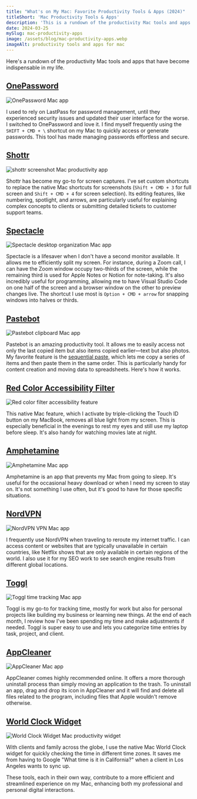 ```yaml
---
title: "What's on My Mac: Favorite Productivity Tools & Apps (2024)"
titleShort: 'Mac Productivity Tools & Apps'
description: 'This is a rundown of the productivity Mac tools and apps that have become indispensable in my daily routine: Pastebot, Spectacle, Toggl, and more.'
date: 2024-03-25
mySlug: mac-productivity-apps
image: /assets/blog/mac-productivity-apps.webp
imageAlt: productivity tools and apps for mac
---
```


Here's a rundown of the productivity Mac tools and apps that have become indispensable in my life.

## [OnePassword](https://1password.com/)

<img class="wrapper--wide" src="/assets/blog/1password.webp" alt="OnePassword Mac app">

I used to rely on LastPass for password management, until they experienced security issues and updated their user interface for the worse. I switched to OnePassword and love it. I find myself frequently using the `SHIFT + CMD + \` shortcut on my Mac to quickly access or generate passwords. This tool has made managing passwords effortless and secure.

## [Shottr](https://shottr.cc/)

<img class="wrapper--wide" src="/assets/blog/shottr.webp" alt="shottr screenshot Mac productivity app">

Shottr has become my go-to for screen captures. I've set custom shortcuts to replace the native Mac shortcuts for screenshots (`Shift + CMD + 3` for full screen and `Shift + CMD + 4` for screen selection). Its editing features, like numbering, spotlight, and arrows, are particularly useful for explaining complex concepts to clients or submitting detailed tickets to customer support teams.

## [Spectacle](https://spectacle.en.softonic.com/)

<img class="wrapper--wide" src="/assets/blog/spectacle.webp" alt="Spectacle desktop organization Mac app">

Spectacle is a lifesaver when I don't have a second monitor available. It allows me to efficiently split my screen. For instance, during a Zoom call, I can have the Zoom window occupy two-thirds of the screen, while the remaining third is used for Apple Notes or Notion for note-taking. It's also incredibly useful for programming, allowing me to have Visual Studio Code on one half of the screen and a browser window on the other to preview changes live. The shortcut I use most is `Option + CMD + arrow` for snapping windows into halves or thirds.

## [Pastebot](https://tapbots.com/pastebot/)

<img class="wrapper--wide" src="/assets/blog/pastebot.webp" alt="Pastebot clipboard Mac app">

Pastebot is an amazing productivity tool. It allows me to easily access not only the last copied item but also items copied earlier—text but also photos. My favorite feature is the [sequential paste](https://tapbots.com/pastebot/help/07_sequential_paste/), which lets me copy a series of items and then paste them in the same order. This is particularly handy for content creation and moving data to spreadsheets. Here's how it works.

## [Red Color Accessibility Filter](https://ios.gadgethacks.com/how-to/keep-your-night-vision-sharp-with-iphones-hidden-red-screen-0173903/)

<img class="wrapper--wide" src="/assets/blog/red-color-filter.webp" alt="Red color filter accessibility feature">

This native Mac feature, which I activate by triple-clicking the Touch ID button on my MacBook, removes all blue light from my screen. This is especially beneficial in the evenings to rest my eyes and still use my laptop before sleep. It's also handy for watching movies late at night.

## [Amphetamine](https://apps.apple.com/au/app/amphetamine/id937984704)

<img class="wrapper--wide" src="/assets/blog/amphetamine.webp" alt="Amphetamine Mac app">

Amphetamine is an app that prevents my Mac from going to sleep. It's useful for the occasional heavy download or when I need my screen to stay on. It's not something I use often, but it's good to have for those specific situations.

## [NordVPN](https://nordvpn.com/)

<img class="wrapper--wide" src="/assets/blog/nord-vpn.webp" alt="NordVPN VPN Mac app">

I frequently use NordVPN when traveling to reroute my internet traffic. I can access content or websites that are typically unavailable in certain countries, like Netflix shows that are only available in certain regions of the world. I also use it for my SEO work to see search engine results from different global locations.

## [Toggl](https://toggl.com/track/)

<img class="wrapper--wide" src="/assets/blog/toggl-track.webp" alt="Toggl time tracking Mac app">

Toggl is my go-to for tracking time, mostly for work but also for personal projects like building my business or learning new things. At the end of each month, I review how I've been spending my time and make adjustments if needed. Toggl is super easy to use and lets you categorize time entries by task, project, and client.

## [AppCleaner](https://freemacsoft.net/appcleaner/)

<img class="wrapper--wide" src="/assets/blog/app-cleaner.webp" alt="AppCleaner Mac app">

AppCleaner comes highly recommended online. It offers a more thorough uninstall process than simply moving an application to the trash. To uninstall an app, drag and drop its icon in AppCleaner and it will find and delete all files related to the program, including files that Apple wouldn't remove otherwise.

## [World Clock Widget](https://www.webnots.com/how-to-add-multiple-world-clocks-in-mac/)

<img class="wrapper--wide" src="/assets/blog/world-clock.webp" alt="World Clock Widget Mac productivity widget">

With clients and family across the globe, I use the native Mac World Clock widget for quickly checking the time in different time zones. It saves me from having to Google "What time is it in California?" when a client in Los Angeles wants to sync up.

These tools, each in their own way, contribute to a more efficient and streamlined experience on my Mac, enhancing both my professional and personal digital interactions.
